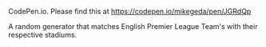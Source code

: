 CodePen.io. Please find this at https://codepen.io/mikegeda/pen/JGRdQp

A random generator that matches English Premier League Team's with their respective stadiums.

